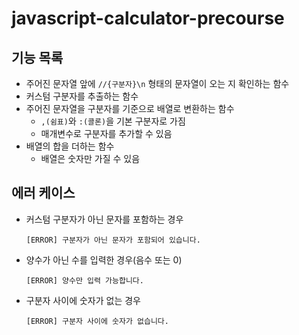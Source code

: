 # javascript-calculator-precourse

## 기능 목록

- 주어진 문자열 앞에 `//{구분자}\n` 형태의 문자열이 오는 지 확인하는 함수
- 커스텀 구분자를 추출하는 함수
- 주어진 문자열을 구분자를 기준으로 배열로 변환하는 함수
  - `,(쉼표)`와 `:(콜론)`을 기본 구분자로 가짐
  - 매개변수로 구분자를 추가할 수 있음
- 배열의 합을 더하는 함수
  - 배열은 숫자만 가질 수 있음

## 에러 케이스

- 커스텀 구분자가 아닌 문자를 포함하는 경우
  ```
  [ERROR] 구분자가 아닌 문자가 포함되어 있습니다.
  ```
- 양수가 아닌 수를 입력한 경우(음수 또는 0)
  ```
  [ERROR] 양수만 입력 가능합니다.
  ```
- 구분자 사이에 숫자가 없는 경우
  ```
  [ERROR] 구분자 사이에 숫자가 없습니다.
  ```
